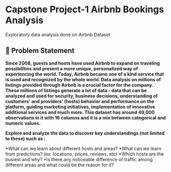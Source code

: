 # **Capstone Project-1 Airbnb Bookings Analysis**
Exploratory data analysis done on Airbnb Dataset

## 📝 **Problem Statement**

**Since 2008, guests and hosts have used Airbnb to expand on traveling possibilities and present a more unique, personalized way of experiencing the world. Today, Airbnb became one of a kind service that is used and recognized by the whole world. Data analysis on millions of listings provided through Airbnb is a crucial factor for the company. These millions of listings generate a lot of data - data that can be analyzed and used for security, business decisions, understanding of customers' and providers' (hosts) behavior and performance on the platform, guiding marketing initiatives, implementation of innovative additional services and much more.
This dataset has around 49,000 observations in it with 16 columns and it is a mix between categorical and numeric values.**

**Explore and analyze the data to discover key understandings (not limited to these) such as :**

*What can we learn about different hosts and areas?
*What can we learn from predictions? (ex: locations, prices, reviews, etc)
*Which hosts are the busiest and why?
*Is there any noticeable difference of traffic among different areas and what could be the reason for it?
